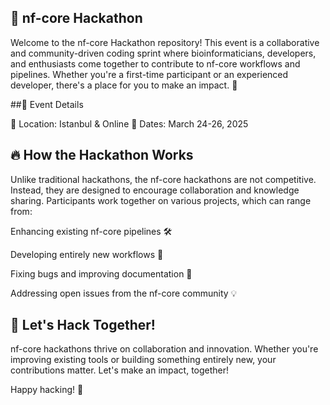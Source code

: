 ## **🚀 nf-core Hackathon**

Welcome to the nf-core Hackathon repository! This event is a collaborative and community-driven coding sprint where bioinformaticians, developers, and enthusiasts come together to contribute to nf-core workflows and pipelines. Whether you're a first-time participant or an experienced developer, there's a place for you to make an impact. 🎯

##📅 Event Details

📍 Location: Istanbul & Online
📆 Dates: March 24-26, 2025

## **🔥 How the Hackathon Works**

Unlike traditional hackathons, the nf-core hackathons are not competitive. Instead, they are designed to encourage collaboration and knowledge sharing. Participants work together on various projects, which can range from:

Enhancing existing nf-core pipelines 🛠️

Developing entirely new workflows 🔬

Fixing bugs and improving documentation 📝

Addressing open issues from the nf-core community 💡


## **🎉 Let's Hack Together!**

nf-core hackathons thrive on collaboration and innovation. Whether you're improving existing tools or building something entirely new, your contributions matter. Let's make an impact, together!

Happy hacking! 🚀
